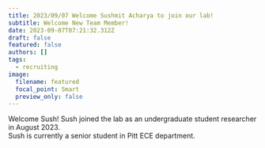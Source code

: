 ```yaml
---
title: 2023/09/07 Welcome Sushmit Acharya to join our lab!
subtitle: Welcome New Team Member!
date: 2023-09-07T07:21:32.312Z
draft: false
featured: false
authors: []
tags:
  - recruiting
image:
  filename: featured
  focal_point: Smart
  preview_only: false
---
```

Welcome Sush! Sush joined the lab as an undergraduate student researcher in August 2023.\
Sush is currently a senior student in Pitt ECE department. 
